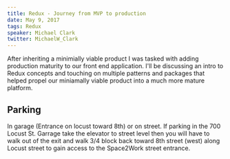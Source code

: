 ```yaml
---
title: Redux - Journey from MVP to production
date: May 9, 2017
tags: Redux
speaker: Michael Clark
twitter: MichaelW_Clark
---
```


After inheriting a minimially viable product I was tasked with adding production maturity to our front end application. I'll be discussing an intro to Redux concepts and touching on multiple patterns and packages that helped propel our miniamally viable product into a much more mature platform. 

## Parking
In garage (Entrance on locust toward 8th) or on street.
If parking in the 700 Locust St. Garrage take the elevator to street level then you will have to walk out of the exit and walk 3/4 block back toward 8th street (west) along Locust street to gain access to the Space2Work street entrance.